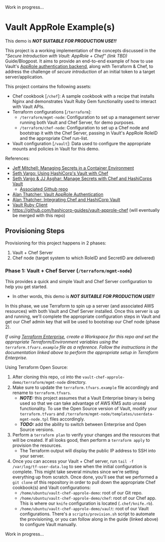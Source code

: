 Work in progress...

# Vault AppRole Example(s)

This demo is **_NOT SUITABLE FOR PRODUCTION USE!!_**

This project is a working implementation of the concepts discussed in the _"Secure Introduction with Vault: AppRole + Chef" (link TBD)_ Guide/Blogpost. It aims to provide an end-to-end example of how to use Vault's [AppRole authentication backend](https://www.vaultproject.io/docs/auth/approle.html), along with Terraform & Chef, to address the challenge of _secure introduction_ of an initial token to a target server/application.

This project contains the following assets:
- Chef cookbook [`/chef`]: A sample cookbook with a recipe that installs Nginx and demonstrates Vault Ruby Gem functionality used to interact with Vault APIs.
- Terraform configurations [`/terraform`]:
    - `/terraform/mgmt-node`: Configuration to set up a management server running both Vault and Chef Server, for demo purposes.
    - `/terraform/chef-node`: Configuration to set up a Chef node and bootstrap it with the Chef Server, passing in Vault's AppRole RoleID and the appropriate Chef run-list.
- Vault configuration [`/vault`]: Data used to configure the appropriate mounts and policies in Vault for this demo.

References:
- [Jeff Mitchell: Managing Secrets in a Container Environment](https://www.youtube.com/watch?v=skENC9aXgco)
- [Seth Vargo: Using HashiCorp's Vault with Chef](https://www.hashicorp.com/blog/using-hashicorps-vault-with-chef)
- [Seth Vargo & JJ Asghar: Manage Secrets with Chef and HashiCorps Vault](https://blog.chef.io/2016/12/12/manage-secrets-with-chef-and-hashicorps-vault/)
    - [Associated Github repo](https://github.com/sethvargo/vault-chef-webinar)
- [Alan Thatcher: Vault AppRole Authentication](http://blog.alanthatcher.io/vault-approle-authentication/)
- [Alan Thatcher: Integrating Chef and HashiCorp Vault](http://blog.alanthatcher.io/integrating-chef-and-hashicorp-vault/)
- [Vault Ruby Client](https://github.com/hashicorp/vault-ruby)
- https://github.com/hashicorp-guides/vault-approle-chef (will eventually be merged with this repo)

## Provisioning Steps

Provisioning for this project happens in 2 phases:

1. Vault + Chef Server
2. Chef node (target system to which RoleID and SecretID are delivered)

### Phase 1: Vault + Chef Server (`/terraform/mgmt-node`)

This provides a quick and simple Vault and Chef Server configuration to help you get started.
- In other words, this demo is **_NOT SUITABLE FOR PRODUCTION USE!!_**

In this phase, we use Terraform to spin up a server (and associated AWS resources) with both Vault and Chef Server installed. Once this server is up and running, we'll complete the appropriate configuration steps in Vault and get our Chef admin key that will be used to bootstrap our Chef node (phase 2).

_If using [Terraform Enterprise](https://www.terraform.io/docs/enterprise/getting-started/index.html), create a Workspace for this repo and set the appropriate Terraform/Environment variables using the `terraform.tfvars.example` file as a reference. Follow the instructions in the documentation linked above to perform the appropriate setup in Terraform Enterprise._

Using Terraform Open Source:

1. After cloning this repo, `cd` into the `vault-chef-approle-demo/terraform/mgmt-node` directory.
2. Make sure to update the `terraform.tfvars.example` file accordingly and rename to `terraform.tfvars`.
    - **_NOTE:_** this project assumes that a Vault Enterprise binary is being used so that we can take advantage of AWS KMS auto unseal functionality. To use the Open Source version of Vault, modify your `terraform.tfvars` and `/terraform/mgmt-node/templates/userdata-mgmt-node.tpl` files accordingly.
    - **_TODO:_** add the ability to switch between Enterprise and Open Source versions.
3. Perform a `terraform plan` to verify your changes and the resources that will be created. If all looks good, then perform a `terraform apply` to provision the resources.
    - The Terraform output will display the public IP address to SSH into your server.
4. Once you can access your Vault + Chef server, run `tail -f /var/log/tf-user-data.log` to see when the initial configuration is complete. This might take several minutes since we're setting everything up from scratch. Once done, you'll see that we performed a `git clone` of this repository in order to pull down the appropriate Chef cookbook(s) and Vault configurations:
    - `/home/ubuntu/vault-chef-approle-demo`: root of our Git repo.
    - `/home/ubuntu/vault-chef-approle-demo/chef`: root of our Chef app. This is where our `knife` configuration is located (`.chef/knife.rb`).
    - `/home/ubuntu/vault-chef-approle-demo/vault`: root of our Vault configurations. There's a `scripts/provision.sh` script to automate the provisioning, or you can follow along in the guide (linked above) to configure Vault manually.

Work in progress...
